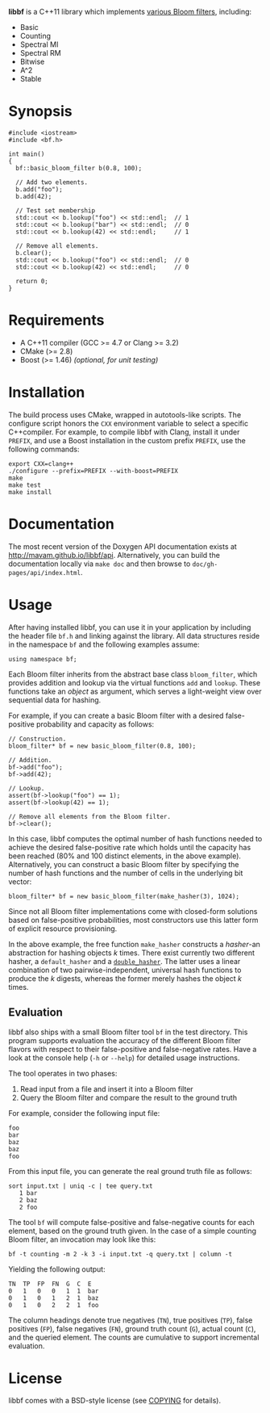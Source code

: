 **libbf** is a C++11 library which implements [various Bloom
filters][blog-post], including:

- Basic
- Counting
- Spectral MI
- Spectral RM
- Bitwise
- A^2
- Stable

[blog-post]: http://matthias.vallentin.net/blog/2011/06/a-garden-variety-of-bloom-filters/

Synopsis
========

    #include <iostream>
    #include <bf.h>

    int main()
    {
      bf::basic_bloom_filter b(0.8, 100);

      // Add two elements.
      b.add("foo");
      b.add(42);

      // Test set membership
      std::cout << b.lookup("foo") << std::endl;  // 1
      std::cout << b.lookup("bar") << std::endl;  // 0
      std::cout << b.lookup(42) << std::endl;     // 1

      // Remove all elements.
      b.clear();
      std::cout << b.lookup("foo") << std::endl;  // 0
      std::cout << b.lookup(42) << std::endl;     // 0

      return 0;
    }

Requirements
============

- A C++11 compiler (GCC >= 4.7 or Clang >= 3.2)
- CMake (>= 2.8)
- Boost (>= 1.46) *(optional, for unit testing)*

Installation
============

The build process uses CMake, wrapped in autotools-like scripts. The configure
script honors the `CXX` environment variable to select a specific C++compiler.
For example, to compile libbf with Clang, install it under `PREFIX`,  and use a
Boost installation in the custom prefix `PREFIX`, use the following commands:

    export CXX=clang++
    ./configure --prefix=PREFIX --with-boost=PREFIX
    make
    make test
    make install

Documentation
=============

The most recent version of the Doxygen API documentation exists at
<http://mavam.github.io/libbf/api>. Alternatively, you can build the
documentation locally via `make doc` and then browse to
`doc/gh-pages/api/index.html`.

Usage
=====

After having installed libbf, you can use it in your application by including
the header file `bf.h` and linking against the library. All data structures
reside in the namespace `bf` and the following examples assume:

    using namespace bf;

Each Bloom filter inherits from the abstract base class `bloom_filter`, which
provides addition and lookup via the virtual functions `add` and `lookup`.
These functions take an *object* as argument, which serves a light-weight view
over sequential data for hashing.

For example, if you can create a basic Bloom filter with a desired
false-positive probability and capacity as follows:

    // Construction.
    bloom_filter* bf = new basic_bloom_filter(0.8, 100);

    // Addition.
    bf->add("foo");
    bf->add(42);

    // Lookup.
    assert(bf->lookup("foo") == 1);
    assert(bf->lookup(42) == 1);

    // Remove all elements from the Bloom filter.
    bf->clear();

In this case, libbf computes the optimal number of hash functions needed to
achieve the desired false-positive rate which holds until the capacity has been
reached (80% and 100 distinct elements, in the above example). Alternatively,
you can construct a basic Bloom filter by specifying the number of hash
functions and the number of cells in the underlying bit vector:

    bloom_filter* bf = new basic_bloom_filter(make_hasher(3), 1024);

Since not all Bloom filter implementations come with closed-form solutions
based on false-positive probabilities, most constructors use this latter form
of explicit resource provisioning.

In the above example, the free function `make_hasher` constructs a *hasher*-an
abstraction for hashing objects *k* times. There exist currently two different
hasher, a `default_hasher` and a
[`double_hasher`](http://www.eecs.harvard.edu/~kirsch/pubs/bbbf/rsa.pdf). The
latter uses a linear combination of two pairwise-independent, universal hash
functions to produce the *k* digests, whereas the former merely hashes the
object *k* times.

Evaluation
----------

libbf also ships with a small Bloom filter tool `bf` in the test directory.
This program supports evaluation the accuracy of the different Bloom filter
flavors with respect to their false-positive and false-negative rates. Have a
look at the console help (`-h` or `--help`) for detailed usage instructions.

The tool operates in two phases:

1. Read input from a file and insert it into a Bloom filter
2. Query the Bloom filter and compare the result to the ground truth

For example, consider the following input file:

    foo
    bar
    baz
    baz
    foo

From this input file, you can generate the real ground truth file as follows:

    sort input.txt | uniq -c | tee query.txt
       1 bar
       2 baz
       2 foo

The tool `bf` will compute false-positive and false-negative counts for each
element, based on the ground truth given. In the case of a simple counting
Bloom filter, an invocation may look like this:

    bf -t counting -m 2 -k 3 -i input.txt -q query.txt | column -t

Yielding the following output:

    TN  TP  FP  FN  G  C  E
    0   1   0   0   1  1  bar
    0   1   0   1   2  1  baz
    0   1   0   2   2  1  foo

The column headings denote true negatives (`TN`), true positives (`TP`), false
positives (`FP`), false negatives (`FN`), ground truth count (`G`), actual
count (`C`), and the queried element. The counts are cumulative to support
incremental evaluation.

License
========

libbf comes with a BSD-style license (see [COPYING](COPYING) for details).
